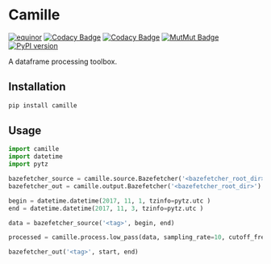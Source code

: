 # Camille
[![equinor](https://circleci.com/gh/equinor/camille.svg?style=shield)](https://app.circleci.com/pipelines/github/equinor/camille)
[![Codacy Badge](https://api.codacy.com/project/badge/Grade/61db6e0137e743db84041b1239436c39)](https://www.codacy.com/app/equinor_sib/camille?utm_source=github.com&amp;utm_medium=referral&amp;utm_content=Statoil/camille&amp;utm_campaign=Badge_Grade)
[![Codacy Badge](https://api.codacy.com/project/badge/Coverage/61db6e0137e743db84041b1239436c39)](https://www.codacy.com/app/equinor_sib/camille?utm_source=github.com&utm_medium=referral&utm_content=Statoil/camille&utm_campaign=Badge_Coverage)
[![MutMut Badge](https://img.shields.io/badge/dynamic/json.svg?label=mutant%20survival%20rate&url=https%3A%2F%2Fs3-eu-west-1.amazonaws.com%2Fequinor-sib%2Fcamille%2Fmutmut_report.json&query=%24..survival_rate&colorB=blue&suffix=%20%25)](https://mutmut.readthedocs.io/en/latest/)
[![PyPI version](https://badge.fury.io/py/camille.svg)](https://badge.fury.io/py/camille)

A dataframe processing toolbox.

## Installation

```bash
pip install camille
```

## Usage

```python
import camille
import datetime
import pytz

bazefetcher_source = camille.source.Bazefetcher('<bazefetcher_root_dir>')
bazefetcher_out = camille.output.Bazefetcher('<bazefetcher_root_dir>')

begin = datetime.datetime(2017, 11, 1, tzinfo=pytz.utc )
end = datetime.datetime(2017, 11, 3, tzinfo=pytz.utc )

data = bazefetcher_source('<tag>', begin, end)

processed = camille.process.low_pass(data, sampling_rate=10, cutoff_freq=2)

bazefetcher_out('<tag>', start, end)
```
